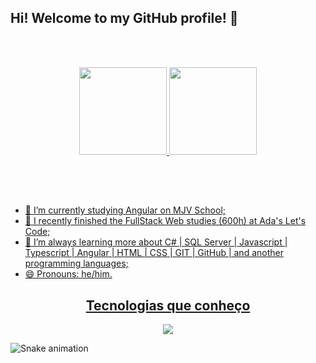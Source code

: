 ## Hi! Welcome to my GitHub profile! 👋 

<br><br>

<div align="center">
  <a href="https://github.com/MarcusFabI0">
  <img height="140em" src="https://github-readme-stats.vercel.app/api?username=MarcusFabI0&show_icons=true&theme=dark&include_all_commits=false&count_private=true"/>
  <img height="140em" src="https://github-readme-stats.vercel.app/api/top-langs/?username=MarcusFabI0&layout=compact&langs_count=7&theme=dark"/>  
</div><br>

  ## 
  <br>
  
- 🔭 I’m currently studying Angular on MJV School;  
- 🔭 I recently finished the FullStack Web studies (600h) at Ada's Let's Code;
- 🌱 I’m always learning more about C# | SQL Server | Javascript | Typescript | Angular | HTML | CSS | GIT | GitHub | and another programming languages;
- 😄 Pronouns: he/him.


<h2 align="center"> Tecnologias que conheço </h2>
<p align="center">
  <a href="https://skillicons.dev">
    <img src="https://skillicons.dev/icons?i=vscode,js,html,css,sass,angular,ts,github,git,visualstudio" />
  </a>
</p>

![Snake animation](https://github.com/MarcusFabI0/MarcusFabI0/blob/output/github-contribution-grid-snake.svg)
